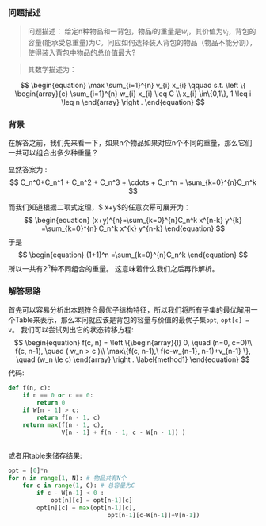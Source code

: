 ### 问题描述

>  问题描述：
>  给定n种物品和一背包，物品$i$的重量是$w_i$，其价值为$v_i$，背包的容量(能承受总重量)为C。问应如何选择装入背包的物品（物品不能分割），使得装入背包中物品的总价值最大?

> 其数学描述为：

$$
\begin{equation}
\max \sum_{i=1}^{n} v_{i} x_{i} \qquad s.t.
\left \{
\begin{array}{c}
\sum_{i=1}^{n} w_{i} x_{i} \leq C \\
x_{i} \in\{0,1\}, 1 \leq i \leq n
\end{array}
\right .
\end{equation}
$$



### 背景

在解答之前，我们先来看一下，如果n个物品如果对应n个不同的重量，那么它们一共可以组合出多少种重量？

显然答案为 :
$$
C_n^0+C_n^1 + C_n^2 + C_n^3 + \cdots + C_n^n = \sum_{k=0}^{n}C_n^k
$$


 而我们知道根据二项式定理，$ x+y$的任意次幂可展开为：
$$
\begin{equation}
(x+y)^{n}=\sum_{k=0}^{n}C_n^k x^{n-k} y^{k}
=\sum_{k=0}^{n} C_n^k x^{k} y^{n-k}
\end{equation}
$$
于是 
$$
\begin{equation}
(1+1)^n =\sum_{k=0}^{n}C_n^k
\end{equation}
$$
所以一共有$2^n$种不同组合的重量。 这意味着什么我们之后再作解析。



### 解答思路

首先可以容易分析出本题符合最优子结构特征，所以我们将所有子集的最优解用一个Table来表示，那么本问就应该是背包的容量与价值的最优子集`opt`, `opt[c] = v`。 我们可以尝试列出它的状态转移方程:
$$
\begin{equation}
f(c, n) = 
\left \{\begin{array}{l}
0, \quad  (n=0, c=0)\\
f(c, n-1), \quad ( w_n > c )\\
\max\{f(c, n-1),\ f(c-w_{n-1}, n-1)+v_{n-1} \}, \quad (w_n \le c) 
\end{array}
\right .
\label{method1}
\end{equation}
$$
代码:

```python
def f(n, c):
    if n == 0 or c == 0:
        return 0
    if W[n - 1] > c:
        return f(n - 1, c)
    return max(f(n - 1, c),
               V[n - 1] + f(n - 1, c - W[n - 1]) )
               
```

或者用table来储存结果:

```python
opt = [0]*n
for n in range(1, N): # 物品共有N个
    for c in range(1, C): # 总容量为C
        if c - W[n-1] < 0 :
            opt[n][c] = opt[n-1][c]
        opt[n][c] = max(opt[n-1][c], 
                            opt[n-1][c-W[n-1]]+V[n-1])
```





